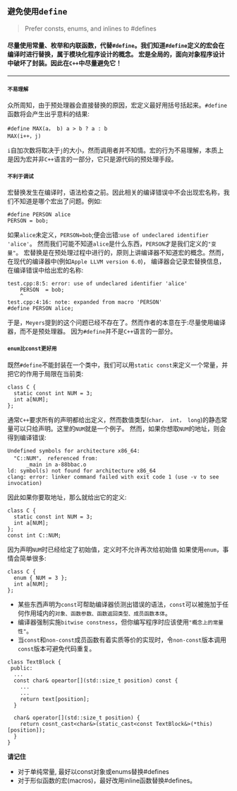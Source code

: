 ## `避免使用define`

> Prefer consts, enums, and inlines to #defines

#### 尽量使用常量、枚举和内联函数，代替`#define`。我们知道`#define`定义的宏会在编译时进行替换，属于模块化程序设计的概念。 宏是全局的，面向对象程序设计中破坏了封装。因此在`C++`中尽量避免它！
----------------
#### `不易理解`
众所周知，由于预处理器会直接替换的原因，宏定义最好用括号括起来。`#define`函数将会产生出乎意料的结果:
```
#define MAX(a， b) a > b ? a : b
MAX(i++，j)
```
`i`自加次数将取决于`j`的大小，然而调用者并不知情。宏的行为不易理解，本质上是因为宏并非`C++`语言的一部分，它只是源代码的预处理手段。

#### `不利于调试`
宏替换发生在编译时，语法检查之前。因此相关的编译错误中不会出现宏名称，我们不知道是哪个宏出了问题。例如:
```
#define PERSON alice
PERSON = bob;
```
如果`alice`未定义，`PERSON=bob`;便会出错:`use of undeclared identifier 'alice'`。 然而我们可能不知道`alice`是什么东西，`PERSON`才是我们定义的`"变量"`。
宏替换是在预处理过程中进行的，原则上讲编译器不知道宏的概念。然而，在现代的编译器中(例如`Apple LLVM version 6.0`)， 编译器会记录宏替换信息，在编译错误中给出宏的名称:
```
test.cpp:8:5: error: use of undeclared identifier 'alice'
    PERSON  = bob;
    ^
test.cpp:4:16: note: expanded from macro 'PERSON'
#define PERSON alice;
```
于是，`Meyers`提到的这个问题已经不存在了。然而作者的本意在于:尽量使用编译器，而不是预处理器。 因为`#define`并不是`C++`语言的一部分。

#### `enum比const更好用`
既然`#define`不能封装在一个类中，我们可以用`static const`来定义一个常量，并把它的作用于局限在当前类:
```
class C {
  static const int NUM = 3;
  int a[NUM];
};
```
通常`C++`要求所有的声明都给出定义，然而数值类型(`char， int， long`)的静态常量可以只给声明。这里的`NUM`就是一个例子。 然而，如果你想取`NUM`的地址，则会得到编译错误:
```
Undefined symbols for architecture x86_64:
  "C::NUM"， referenced from:
      _main in a-88bbac.o
ld: symbol(s) not found for architecture x86_64
clang: error: linker command failed with exit code 1 (use -v to see invocation)
```
因此如果你要取地址，那么就给出它的定义:
```
class C {
  static const int NUM = 3;
  int a[NUM];
};
const int C::NUM;
```
因为声明`NUM`时已经给定了初始值，定义时不允许再次给初始值
如果使用`enum`，事情会简单很多:
```
class C {
  enum { NUM = 3 };
  int a[NUM];
};
```
- 某些东西声明为`const`可帮助编译器侦测出错误的语法，`const`可以被施加于任何作用域内的`对象、函数参数、函数返回类型、成员函数本体`。
- 编译器强制实施`bitwise constness`，但你编写程序时应该使用`"概念上的常量性"`。
- 当`const`和`non-const`成员函数有着实质等价的实现时，令`non-const`版本调用`const`版本可避免代码重复。
```
class TextBlock {
 public:
  ...
  const char& opeartor[](std::size_t position) const {
    ...
    ...
    return text[position];
  }

  char& operator[](std::size_t position) {
    return cosnt_cast<char&>(static_cast<const TextBlock&>(*this)[position]);
  }
}
```

**请记住**
- 对于单纯常量, 最好以const对象或enums替换#defines
- 对于形似函数的宏(macros)，最好改用inline函数替换#defines。